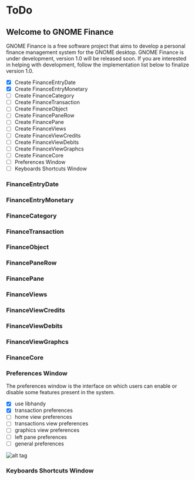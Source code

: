 # ToDo

## Welcome to GNOME Finance

GNOME Finance is a free software project that aims to develop a 
personal finance management system for the GNOME desktop.
GNOME Finance is under development, version 1.0 will be released soon.
If you are interested in helping with development, follow the implementation 
list below to finalize version 1.0.

 - [x] Create FinanceEntryDate
 - [x] Create FinanceEntryMonetary
 - [ ] Create FinanceCategory
 - [ ] Create FinanceTransaction
 - [ ] Create FinanceObject
 - [ ] Create FinancePaneRow
 - [ ] Create FinancePane
 - [ ] Create FinanceViews
 - [ ] Create FinanceViewCredits
 - [ ] Create FinanceViewDebits
 - [ ] Create FinanceViewGraphcs
 - [ ] Create FinanceCore
 - [ ] Preferences Window
 - [ ] Keyboards Shortcuts Window
 
 ### FinanceEntryDate
 
 ### FinanceEntryMonetary
 
 ### FinanceCategory
 
 ### FinanceTransaction
 
 ### FinanceObject
 
 ### FinancePaneRow
 
 ### FinancePane
 
 ### FinanceViews
 
 ### FinanceViewCredits
 
 ### FinanceViewDebits
 
 ### FinanceViewGraphcs
 
 ### FinanceCore
 
 ### Preferences Window
 
 The preferences window is the interface on which users can enable or 
 disable some features present in the system.
 
 - [x] use libhandy
 - [x] transaction preferences
 - [ ] home view preferences
 - [ ] transactions view preferences
 - [ ] graphics view preferences
 - [ ] left pane preferences
 - [ ] general preferences
 
 ![alt tag](https://gitlab.gnome.org/galetedanilo/finance/-/blob/master/doc/imgs/FinancePreferencesWindow.png)
 
 ### Keyboards Shortcuts Window

